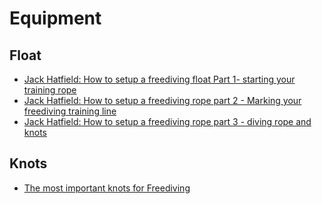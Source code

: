 # Equipment

## Float

 * [Jack Hatfield: How to setup a freediving float Part 1- starting your training rope](https://www.youtube.com/watch?v=mZ-fsLnoZ5E)
 * [Jack Hatfield: How to setup a freediving rope part 2 - Marking your freediving training line](https://www.youtube.com/watch?v=4VdrY89v2cE)
 * [Jack Hatfield: How to setup a freediving rope part 3 - diving rope and knots](https://www.youtube.com/watch?v=Fpk6rI_1OYA)

## Knots

 * [The most important knots for Freediving](https://www.youtube.com/watch?v=xHKj87VGEH0)

